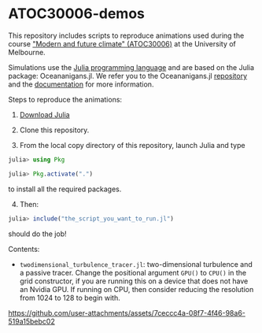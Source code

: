 # ATOC30006-demos

This repository includes scripts to reproduce animations used during the course ["Modern and future climate" (ATOC30006)](https://handbook.unimelb.edu.au/2024/subjects/atoc30006/print) at the University of Melbourne.

Simulations use the [Julia programming language](https://julialang.org) and  are based on the Julia package: Oceananigans.jl. We refer you to the Oceananigans.jl [repository](https://github.com/CliMA/Oceananigans.jl) and the [documentation](https://clima.github.io/OceananigansDocumentation/stable/) for more information.

Steps to reproduce the animations:

1. [Download Julia](https://julialang.org/downloads/)

2. Clone this repository.

3. From the local copy directory of this repository, launch Julia and type

```julia
julia> using Pkg

julia> Pkg.activate(".")
```

to install all the required packages.

4. Then:

```julia
julia> include("the_script_you_want_to_run.jl")
```

should do the job!

Contents:

* `twodimensional_turbulence_tracer.jl`: two-dimensional turbulence and a passive tracer. Change the positional argument `GPU()` to `CPU()` in the grid constructor, if you are running this on a device that does not have an Nvidia GPU. If running on CPU, then consider reducing the resolution from 1024 to 128 to begin with.

https://github.com/user-attachments/assets/7ceccc4a-08f7-4f46-98a6-519a15bebc02

